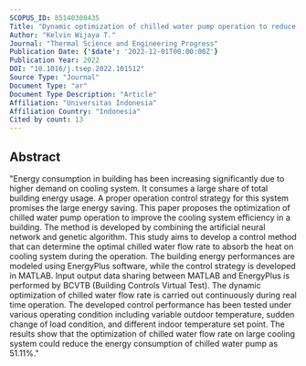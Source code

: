 ```yaml
---
SCOPUS_ID: 85140308435
Title: "Dynamic optimization of chilled water pump operation to reduce HVAC energy consumption"
Author: "Kelvin Wijaya T."
Journal: "Thermal Science and Engineering Progress"
Publication Date: {'$date': '2022-12-01T00:00:00Z'}
Publication Year: 2022
DOI: "10.1016/j.tsep.2022.101512"
Source Type: "Journal"
Document Type: "ar"
Document Type Description: "Article"
Affiliation: "Universitas Indonesia"
Affiliation Country: "Indonesia"
Cited by count: 13
---
```


## Abstract
"Energy consumption in building has been increasing significantly due to higher demand on cooling system. It consumes a large share of total building energy usage. A proper operation control strategy for this system promises the large energy saving. This paper proposes the optimization of chilled water pump operation to improve the cooling system efficiency in a building. The method is developed by combining the artificial neural network and genetic algorithm. This study aims to develop a control method that can determine the optimal chilled water flow rate to absorb the heat on cooling system during the operation. The building energy performances are modeled using EnergyPlus software, while the control strategy is developed in MATLAB. Input output data sharing between MATLAB and EnergyPlus is performed by BCVTB (Building Controls Virtual Test). The dynamic optimization of chilled water flow rate is carried out continuously during real time operation. The developed control performance has been tested under various operating condition including variable outdoor temperature, sudden change of load condition, and different indoor temperature set point. The results show that the optimization of chilled water flow rate on large cooling system could reduce the energy consumption of chilled water pump as 51.11%."
